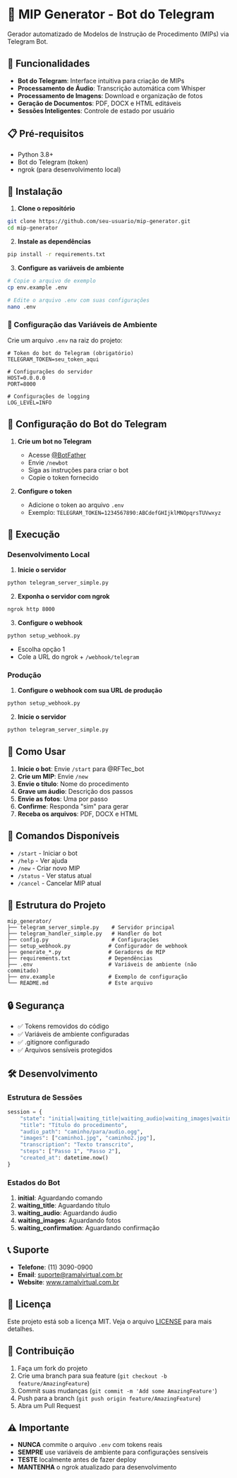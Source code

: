 # 🤖 MIP Generator - Bot do Telegram

Gerador automatizado de Modelos de Instrução de Procedimento (MIPs) via Telegram Bot.

## 🚀 Funcionalidades

- **Bot do Telegram**: Interface intuitiva para criação de MIPs
- **Processamento de Áudio**: Transcrição automática com Whisper
- **Processamento de Imagens**: Download e organização de fotos
- **Geração de Documentos**: PDF, DOCX e HTML editáveis
- **Sessões Inteligentes**: Controle de estado por usuário

## 📋 Pré-requisitos

- Python 3.8+
- Bot do Telegram (token)
- ngrok (para desenvolvimento local)

## 🔧 Instalação

1. **Clone o repositório**
```bash
git clone https://github.com/seu-usuario/mip-generator.git
cd mip-generator
```

2. **Instale as dependências**
```bash
pip install -r requirements.txt
```

3. **Configure as variáveis de ambiente**
```bash
# Copie o arquivo de exemplo
cp env.example .env

# Edite o arquivo .env com suas configurações
nano .env
```

### 🔐 Configuração das Variáveis de Ambiente

Crie um arquivo `.env` na raiz do projeto:

```env
# Token do bot do Telegram (obrigatório)
TELEGRAM_TOKEN=seu_token_aqui

# Configurações do servidor
HOST=0.0.0.0
PORT=8000

# Configurações de logging
LOG_LEVEL=INFO
```

## 🤖 Configuração do Bot do Telegram

1. **Crie um bot no Telegram**
   - Acesse [@BotFather](https://t.me/BotFather)
   - Envie `/newbot`
   - Siga as instruções para criar o bot
   - Copie o token fornecido

2. **Configure o token**
   - Adicione o token ao arquivo `.env`
   - Exemplo: `TELEGRAM_TOKEN=1234567890:ABCdefGHIjklMNOpqrsTUVwxyz`

## 🚀 Execução

### Desenvolvimento Local

1. **Inicie o servidor**
```bash
python telegram_server_simple.py
```

2. **Exponha o servidor com ngrok**
```bash
ngrok http 8000
```

3. **Configure o webhook**
```bash
python setup_webhook.py
```
- Escolha opção 1
- Cole a URL do ngrok + `/webhook/telegram`

### Produção

1. **Configure o webhook com sua URL de produção**
```bash
python setup_webhook.py
```

2. **Inicie o servidor**
```bash
python telegram_server_simple.py
```

## 📱 Como Usar

1. **Inicie o bot**: Envie `/start` para @RFTec_bot
2. **Crie um MIP**: Envie `/new`
3. **Envie o título**: Nome do procedimento
4. **Grave um áudio**: Descrição dos passos
5. **Envie as fotos**: Uma por passo
6. **Confirme**: Responda "sim" para gerar
7. **Receba os arquivos**: PDF, DOCX e HTML

## 🔧 Comandos Disponíveis

- `/start` - Iniciar o bot
- `/help` - Ver ajuda
- `/new` - Criar novo MIP
- `/status` - Ver status atual
- `/cancel` - Cancelar MIP atual

## 📁 Estrutura do Projeto

```
mip_generator/
├── telegram_server_simple.py    # Servidor principal
├── telegram_handler_simple.py   # Handler do bot
├── config.py                    # Configurações
├── setup_webhook.py            # Configurador de webhook
├── generate_*.py               # Geradores de MIP
├── requirements.txt            # Dependências
├── .env                        # Variáveis de ambiente (não commitado)
├── env.example                 # Exemplo de configuração
└── README.md                   # Este arquivo
```

## 🔒 Segurança

- ✅ Tokens removidos do código
- ✅ Variáveis de ambiente configuradas
- ✅ .gitignore configurado
- ✅ Arquivos sensíveis protegidos

## 🛠️ Desenvolvimento

### Estrutura de Sessões

```python
session = {
    "state": "initial|waiting_title|waiting_audio|waiting_images|waiting_confirmation",
    "title": "Título do procedimento",
    "audio_path": "caminho/para/audio.ogg",
    "images": ["caminho1.jpg", "caminho2.jpg"],
    "transcription": "Texto transcrito",
    "steps": ["Passo 1", "Passo 2"],
    "created_at": datetime.now()
}
```

### Estados do Bot

1. **initial**: Aguardando comando
2. **waiting_title**: Aguardando título
3. **waiting_audio**: Aguardando áudio
4. **waiting_images**: Aguardando fotos
5. **waiting_confirmation**: Aguardando confirmação

## 📞 Suporte

- **Telefone**: (11) 3090-0900
- **Email**: suporte@ramalvirtual.com.br
- **Website**: www.ramalvirtual.com.br

## 📄 Licença

Este projeto está sob a licença MIT. Veja o arquivo [LICENSE](LICENSE) para mais detalhes.

## 🤝 Contribuição

1. Faça um fork do projeto
2. Crie uma branch para sua feature (`git checkout -b feature/AmazingFeature`)
3. Commit suas mudanças (`git commit -m 'Add some AmazingFeature'`)
4. Push para a branch (`git push origin feature/AmazingFeature`)
5. Abra um Pull Request

## ⚠️ Importante

- **NUNCA** commite o arquivo `.env` com tokens reais
- **SEMPRE** use variáveis de ambiente para configurações sensíveis
- **TESTE** localmente antes de fazer deploy
- **MANTENHA** o ngrok atualizado para desenvolvimento
